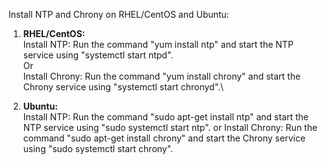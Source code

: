 Install NTP and Chrony on RHEL/CentOS and Ubuntu:

1.  **RHEL/CentOS:**\
Install NTP: Run the command "yum install ntp" and start the NTP service using "systemctl start ntpd".\
Or\
Install Chrony: Run the command "yum install chrony" and start the Chrony service using "systemctl start chronyd".\

2.  **Ubuntu:**\
Install NTP: Run the command "sudo apt-get install ntp" and start the NTP service using "sudo systemctl start ntp".
or
Install Chrony: Run the command "sudo apt-get install chrony" and start the Chrony service using "sudo systemctl start chrony".


